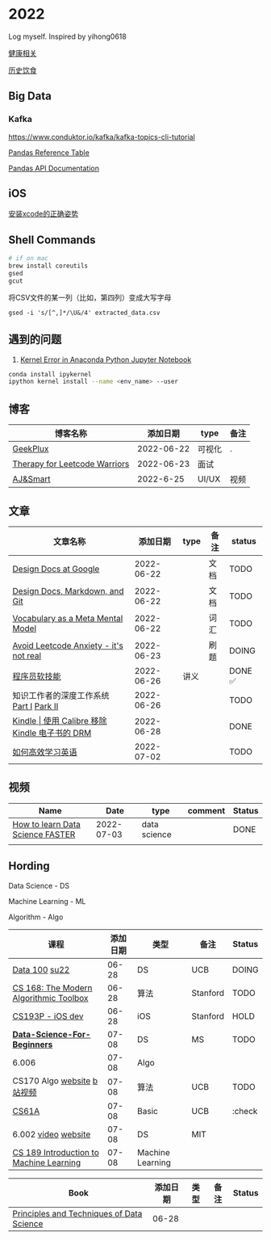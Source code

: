 # 2022
Log myself. Inspired by yihong0618

[健康相关](./notes/健康.md)

[历史饮食](journal/meals.md)

## Big Data

### Kafka
https://www.conduktor.io/kafka/kafka-topics-cli-tutorial



[Pandas Reference Table](https://www.textbook.ds100.org/ch/a04/ref_pandas.html)

[Pandas API Documentation](https://pandas.pydata.org/pandas-docs/stable/reference/index.html)




## iOS
[安装xcode的正确姿势](https://www.notion.so/Xcode-dfbe2d934ff84b2d84e34ffceef56fe0#afcac016740d4f90878c6020254f51aa)

## Shell Commands

```sh
# if on mac
brew install coreutils
gsed
gcut
```

将CSV文件的某一列（比如，第四列）变成大写字母

```shell
gsed -i 's/[^,]*/\U&/4' extracted_data.csv
```

## 遇到的问题

1. [Kernel Error in Anaconda Python Jupyter Notebook](https://stackoverflow.com/questions/59243930/kernel-error-in-anaconda-python-jupyter-notebook)

```sh
conda install ipykernel
ipython kernel install --name <env_name> --user 
```


## 博客
| 博客名称 |添加日期 | type | 备注 |
| ---- | ---- | ---- | ---- |
|[GeekPlux](https://geekplux.com/posts)|2022-06-22|可视化|.|
|[Therapy for Leetcode Warriors](https://leetcodetherapy.com/)|2022-06-23| 面试 | |
|[AJ&Smart](https://www.youtube.com/c/AJSmart)|2022-6-25| UI/UX | 视频 |


## 文章

| 文章名称 | 添加日期 | type | 备注 | status |
| ------- | ------- | ---- | ---- | ------- |
| [Design Docs at Google](https://www.industrialempathy.com/posts/design-docs-at-google/) | 2022-06-22 |  | 文档 | TODO |
| [Design Docs, Markdown, and Git](https://caitiem.com/2020/03/29/design-docs-markdown-and-git/) | 2022-06-22 |  | 文档 | TODO |
| [Vocabulary as a Meta Mental Model](https://neilkakkar.com/vocabulary-mental-model.html) | 2022-06-22 |  | 词汇 | TODO |
|[Avoid Leetcode Anxiety - it's not real](https://leetcodetherapy.com/leetcode-anxiety)|2022-06-23| | 刷题 | DOING |
|[程序员软技能](https://programmer-soft-skills.vercel.app/)|2022-06-26| 讲义 |  | DONE ✅ |
|知识工作者的深度工作系统 [Part I](https://twitter.com/Tisoga/status/1515663828536598528) [Park II](https://twitter.com/Tisoga/status/1516040155852804098)|2022-06-26|  |  | TODO |
|[Kindle \| 使用 Calibre 移除 Kindle 电子书的 DRM](https://divineengine.net/article/how-to-remove-drm-from-kindle-books-with-calibre/)|2022-06-28| | | DONE |
|[如何高效学习英语](https://byoungd.gitbook.io/english-level-up-tips/)|2022-07-02| | | TODO |

## 视频

| Name                                                         | Date       | type         | comment | Status |
| ------------------------------------------------------------ | ---------- | ------------ | ------- | ------ |
| [How to learn Data Science FASTER](https://www.youtube.com/watch?v=lpSw_RAPmgc) | 2022-07-03 | data science |         | DONE   |
|                                                              |            |              |         |        |





## Hording

Data Science - DS

Machine Learning - ML

Algorithm - Algo



| 课程                                                         | 添加日期 | 类型             | 备注     | Status |
| ------------------------------------------------------------ | -------- | ---------------- | -------- | ------ |
| [Data 100](https://ds100.org/sp22/) [su22](https://ds100.org/su22/) | 06-28    | DS               | UCB      | DOING  |
| [CS 168: The Modern Algorithmic Toolbox](https://web.stanford.edu/class/cs168/) | 06-28    | 算法             | Stanford | TODO   |
| [CS193P - iOS dev](https://cs193p.sites.stanford.edu/)       | 06-28    | iOS              | Stanford | HOLD   |
| **[Data-Science-For-Beginners](https://github.com/microsoft/Data-Science-For-Beginners)** | 07-08    | DS               | MS       | TODO   |
| 6.006                                                        | 07-08    | Algo             |          |        |
| CS170 Algo [website](https://cs170.org/)   [b站视频](https://www.bilibili.com/video/BV1BU4y1b7RK) | 07-08    | 算法             | UCB      | TODO   |
| [CS61A](https://cs61a.org/)                                  | 07-08    | Basic            | UCB      | :check |
| 6.002 [video](https://www.youtube.com/watch?v=V_TulH374hw&list=PLUl4u3cNGP619EG1wp0kT-7rDE_Az5TNd)  [website](https://ocw.mit.edu/courses/6-0002-introduction-to-computational-thinking-and-data-science-fall-2016/pages/lecture-slides-and-files/) | 07-08    | DS               | MIT      |        |
| [CS 189 Introduction to Machine Learning](https://people.eecs.berkeley.edu/~jrs/189/) | 07-08    | Machine Learning |          |        |



| Book                                                         | 添加日期 | 类型 | 备注 | Status |
| ------------------------------------------------------------ | -------- | ---- | ---- | ------ |
| [Principles and Techniques of Data Science](https://www.textbook.ds100.org/intro.html) | 06-28    |      |      |        |

